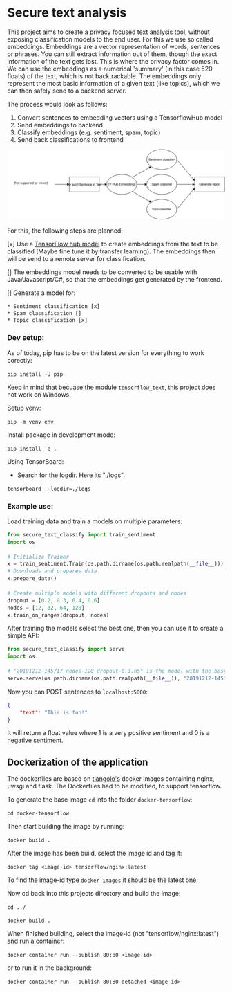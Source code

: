 # Secure text analysis

This project aims to create a privacy focused text analysis tool, without exposing classification models to the end user.
For this we use so called embeddings. 
Embeddings are a vector representation of words, sentences or phrases. You can still extract information 
out of them, though the exact information of the text gets lost. This is where the privacy factor comes in. We can use
the embeddings as a numerical 'summary' (in this case 520 floats) of the text, which is not backtrackable. 
The embeddings only represent the most basic information of a given text (like topics), which we can then safely send to a 
backend server.

The process would look as follows:

1) Convert sentences to embedding vectors using a TensorflowHub model
2) Send embeddings to backend
3) Classify embeddings (e.g. sentiment, spam, topic)
4) Send back classifications to frontend


![Process](media/process.svg)

For this, the following steps are planned:

[x] Use a [TensorFlow hub model](https://tfhub.dev/google/universal-sentence-encoder-multilingual-large/2) to create embeddings from the text to be classified (Maybe fine tune it by transfer learning).
 The embeddings then will be send to a remote server for classification. 
 
[] The embeddings model needs to be converted to be usable with Java/Javascript/C#, so that the embeddings get
generated by the frontend.

[] Generate a model for:

    * Sentiment classification [x]
    * Spam classification []
    * Topic classification [x]
    

### Dev setup:

As of today, pip has to be on the latest version for everything to work corectly:

``pip install -U pip``

Keep in mind that becuase the module ``tensorflow_text``, this project does 
not work on Windows.

Setup venv:

```pip -m venv env```

Install package in development mode:

``pip install -e .``

Using TensorBoard:

* Search for the logdir. Here its "./logs".

``tensorboard --logdir=./logs``

### Example use:

Load training data and train a models on multiple parameters:


```python
from secure_text_classify import train_sentiment
import os

# Initialize Trainer
x = train_sentiment.Train(os.path.dirname(os.path.realpath(__file__)))
# Downloads and prepares data
x.prepare_data()

# Create multiple models with different dropouts and nodes
dropout = [0.2, 0.3, 0.4, 0.6]
nodes = [12, 32, 64, 128]
x.train_on_ranges(dropout, nodes)
```

After training the models select the best one, then you can 
use it to create a simple API:
```python 
from secure_text_classify import serve
import os

# "20191212-145717_nodes-128_dropout-0.3.h5" is the model with the best validation accuracy
serve.serve(os.path.dirname(os.path.realpath(__file__)), "20191212-145717_nodes-128_dropout-0.3.h5")
```

Now you can POST sentences to ``localhost:5000``:

```JSON
{
	"text": "This is fun!"
}
```
It will return a float value where 1 is a very positive sentiment and 0 is a negative sentiment. 

## Dockerization of the application

The dockerfiles are based on [tiangolo's](https://github.com/tiangolo) docker images
containing nginx, uwsgi and flask. The Dockerfiles had to be modified, to support tensorflow.

To generate the base image ``cd`` into the folder ``docker-tensorflow``:

``cd docker-tensorflow``

Then start building the image by running:

``docker build .``

After the image has been build, select the image id and tag it:

``docker tag <image-id> tensorflow/nginx:latest``

To find the image-id type ``docker images`` it should be the latest one.

Now cd back into this projects directory and build the image:

``cd ../``

``docker build .``

When finished building, select the image-id (not "tensorflow/nginx:latest") and run a container:

```docker container run --publish 80:80 <image-id>```

or to run it in the background:

``docker container run --publish 80:80 detached <image-id>``